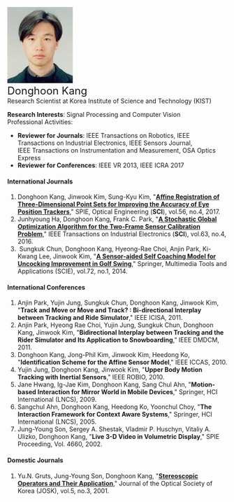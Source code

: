 ![fig](https://raw.githubusercontent.com/kimbabmoowoo/kimbabmoowoo.github.io/master/dhk5.jpg)   
<font size="5">Donghoon Kang</font>   
Research Scientist at Korea Institute of Science and Technology (KIST)   

**Research Interests**: Signal Processing and Computer Vision  
Professional Activities:    
* **Reviewer for Journals**: IEEE Transactions on Robotics, IEEE Transactions on Industrial Electronics, IEEE Sensors Journal,  
IEEE Transactions on Instrumentation and Measurement, OSA Optics Express  
* **Reviewer for Conferences**: IEEE VR 2013, IEEE ICRA 2017

#### International Journals    
1. Donghoon Kang, Jinwook Kim, Sung-Kyu Kim, "[**Affine Registration of Three-Dimensional Point Sets for Improving the Accuracy of Eye Position Trackers**](https://github.com/kimbabmoowoo/kimbabmoowoo.github.io/blob/master/oe_affine-registration.pdf)," SPIE, Optical Engineering (**SCI**), vol.56, no.4, 2017.  
1. Junhyoung Ha, Donghoon Kang, Frank C. Park, "[**A Stochastic Global Optimization Algorithm for the Two-Frame Sensor Calibration Problem**](https://github.com/kimbabmoowoo/kimbabmoowoo.github.io/blob/master/tie-stochastic-global-optimization.pdf)," IEEE Transactions on Industrial Electronics (**SCI**), vol.63, no.4, 2016.   
1.  Sungkuk Chun, Donghoon Kang, Hyeong-Rae Choi, Anjin Park, Ki-Kwang Lee, Jinwook Kim, "[**A Sensor-aided Self Coaching Model for Uncocking Improvement in Golf Swing**](https://github.com/kimbabmoowoo/kimbabmoowoo.github.io/blob/master/mta-sensor-aided.pdf)," Springer, Multimedia Tools and Applications (SCIE), vol.72, no.1, 2014.  

#### International Conferences  
1. Anjin Park, Yujin Jung, Sungkuk Chun, Donghoon Kang, Jinwook Kim, "**Track and Move or Move and Track? : Bi-directional Interplay between Tracking and Ride Simulator**," IEEE ICISA, 2011.  
1. Anjin Park, Hyeong Rae Choi, Yujin Jung, Sungkuk Chun, Donghoon Kang, Jinwook Kim, "**Bidirectional Interplay between Tracking and the Rider Simulator and Its Application to Snowboarding**," IEEE DMDCM, 2011.  
1. Donghoon Kang, Jong-Phil Kim, Jinwook Kim, Heedong Ko, "**Identification Scheme for the Affine Sensor Model**," IEEE ICCAS, 2010.  
1. Yujin Jung, Donghoon Kang, Jinwook Kim, "**Upper Body Motion Tracking with Inertial Sensors**," IEEE ROBIO, 2010.  
1. Jane Hwang, Ig-Jae Kim, Donghoon Kang, Sang Chul Ahn, "**Motion-based Interaction for Mirror World in Mobile Devices**," Springer, HCI International (LNCS), 2009.  
1. Sangchul Ahn, Donghoon Kang, Heedong Ko, Yoonchul Choy, "**The Interaction Framework for Context Aware Systems**," Springer, HCI International (LNCS), 2005.
1. Jung-Young Son, Sergey A. Shestak, Vladmir P. Huschyn, Vitaliy A. Ulizko, Donghoon Kang, "**Live 3-D Video in Volumetric Display**," SPIE Proceeding, Vol. 4660, 2002.  

#### Domestic Journals  
1. Yu.N. Gruts, Jung-Young Son, Donghoon Kang, "[**Stereoscopic Operators and Their Application**](https://github.com/kimbabmoowoo/kimbabmoowoo.github.io/blob/master/josk-stereroscopic.pdf)," Journal of the Optical Society of Korea (JOSK), vol.5, no.3, 2001.

